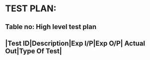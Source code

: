 # TEST PLAN:
## Table no: High level test plan
|Test ID|Description|Exp I/P|Exp O/P|	Actual Out|Type Of Test|
---------------------------------------------------------------
